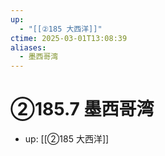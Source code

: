 ```yaml
---
up:
  - "[[②185 大西洋]]"
ctime: 2025-03-01T13:08:39
aliases:
  - 墨西哥湾
---
```


# ②185.7 墨西哥湾

- up: [[②185 大西洋]]
